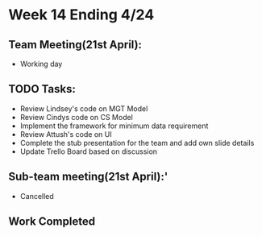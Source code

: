 # Week 14 Ending 4/24

## Team Meeting(21st April):
  - Working day

## TODO Tasks:
  - Review Lindsey's code on MGT Model
  - Review Cindys code on CS Model
  - Implement the framework for minimum data requirement
  - Review Attush's code on UI
  - Complete the stub presentation for the team and add own slide details
  - Update Trello Board based on discussion

## Sub-team meeting(21st April):'
  - Cancelled

## Work Completed
